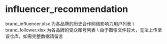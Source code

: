 # influencer_recommendation
brand_influencer.xlsx 为各品牌的历史合作网络影响力用户列表 \\
brand_follower.xlsx 为各品牌的受众账号列表 \\
由于图像文件较大，无法上传至该仓库，如需完整数据请留言
